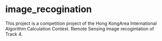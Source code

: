 # image_recogination
This project is a competition project of the Hong KongArea International Algorithm Calculation Contest. 
Remote Sensing Image recogintation of Track 4.
